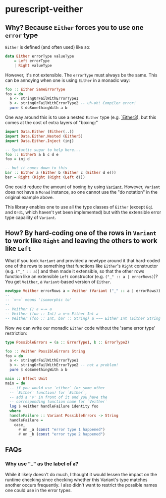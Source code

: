 # purescript-veither

## Why? Because `Either` forces you to use one `error` type

`Either` is defined (and often used) like so:
```purescript
data Either errorType valueType
    = Left errorType
    | Right valueType
```

However, it's not extensible. The `errorType` must always be the same. This can be annoying when one is using `Either` in a monadic way:

```purescript
foo :: Either SameErrorType
foo = do
  a <- stringOrFailWithErrorType1
  b <- stringOrFailWithErrorType2 -- uh-oh! Compiler error!
  pure $ doSomethingWith a b
```

One way around this is to use a nested `Either` type (e.g. [`Either3](https://pursuit.purescript.org/packages/purescript-either/5.0.0/docs/Data.Either.Nested#t:Either3)), but this comes at the cost of extra layers of "boxing:" 

```purescript
import Data.Either (Either(..))
import Data.Either.Nested (Either5)
import Data.Either.Inject (inj)

-- Syntactic sugar to help here...
foo :: Either5 a b c d e
foo = inj d

-- but it comes down to this
bar :: Either a (Either b (Either c (Either d e)))
bar = Right (Right (Right (Left d)))
```

One could reduce the amount of boxing by using [`Variant`](https://pursuit.purescript.org/packages/purescript-variant/7.0.1/docs/Data.Variant#t:Variant). However, `Variant` does not have a `Monad` instance, so one cannot use the "do notation" in the original example above. 

This library enables one to use all the type classes of `Either` (except `Eq1` and `Ord1`, which haven't yet been implemented) but with the extensible error type capaility of `Variant`.

## How? By hard-coding one of the rows in `Variant` to work like `Right` and leaving the others to work like `Left`

What if you took `Variant` and provided a newtype around it that hard-coded one of the rows to something that functions like `Either`'s `Right` constructor (e.g. `("_" :: a)`) and then made it extensible, so that the other rows function like an extensible `Left` constructor (e.g. `("_" :: a | errorRows)`)? You get `Veither`, a `Variant`-based version of `Either`.

```purescript
newtype Veither errorRows a = Veither (Variant ("_" :: a | errorRows))
--
-- `=~=` means 'isomorphic to'
--
-- Veither () a =~= a
-- Veither (foo :: Int) a =~= Either Int a
-- Veither (foo :: Int, bar :: String) a =~= Either Int (Either String a)
```

Now we can write our monadic `Either` code without the 'same error type' restriction:

```purescript
type PossibleErrors = (a :: ErrorType1, b :: ErrorType2)

foo :: Veither PossibleErrors String
foo = do
  a <- stringOrFailWithErrorType1
  b <- stringOrFailWithErrorType2 -- not a problem!
  pure $ doSomethingWith a b

main :: Effect Unit
main = do
  -- if you would use `either` (or some other
  -- `Either` function) for `Either`, 
  -- add a 'v' in front of it and you have the
  -- corresponding function name for `Veither`
  log $ veither handleFailure identity foo 
  where
  handleFailure :: Variant PossibleErrors -> String
  handleFailure =
    case_
      # on _a (const "error type 1 happened")
      # on _b (const "error type 2 happened")
```

## FAQs

### Why use "_" as the label of `a`?

While it likely doesn't do much, I thought it would lessen the impact on the runtime checking since checking whether this Variant's type matches another occurs frequently. I also didn't want to restrict the possible names one could use in the error types.
